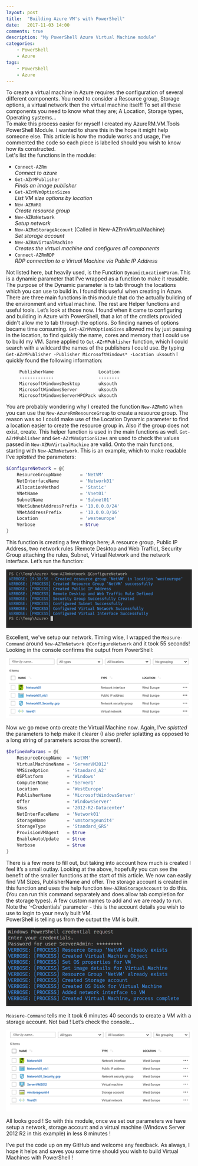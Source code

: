```yaml
---
layout: post
title:  "Building Azure VM's with PowerShell"
date:   2017-11-03 14:00
comments: true
description: "My PowerShell Azure Virtual Machine module"
categories: 
    - PowerShell
    - Azure
tags: 
    - PowerShell
    - Azure
---
```


To create a virtual machine in Azure requires the configuration of several different components. You need to consider a Resource group, 
Storage options, a virtual network then the virtual machine itself! To set all these components you need to know what they are;
A Location, Storage types, Operating systems...  
 To make this process easier for myself I created my AzureRM.VM.Tools PowerShell Module. I wanted to share this in the
hope it might help someone else. This article is how the module works and usage, I’ve commented the code so each piece
is labelled should you wish to know how its constructed.  
 Let's list the functions in the module:  

  - `Connect-AZRm`  
   *Connect to azure*
  - `Get-AZrMPublisher`  
   *Finds an image publisher*
  - `Get-AZrMVmOptionSizes`   
   *List VM size options by location*
  - `New-AZRmRG`   
   *Create resource group*
  - `New-AZRmNetwork`   
   *Setup network*
  - `New-AZRmStorageAccount` (Called in New-AZRmVirtualMachine)  
   *Set storage account*
  - `New-AZRmVirtualMachine`  
   *Creates the virtual machine and configures all components*
  - `Connect-AZRmRDP`  
   *RDP connection to a Virtual Machine via Public IP Address*

Not listed here, but heavily used, is the Function `DynamicLocationParam`. This is a dynamic parameter that I’ve wrapped as a 
function to make it reusable. The purpose of the Dynamic parameter is to tab through the locations which you can use to build
in. I found this useful when creating in Azure.  
 There are three main functions in this module that do the actually building of the environment and virtual machine. The rest
are Helper functions and useful tools. Let’s look at those now.
 I found when it came to configuring and building in Azure with PowerShell, that a lot of the cmdlets provided didn't allow me 
 to tab through the options. So finding names of options became time consuming. `Get-AZrMVmOptionSizes` allowed me by just passing 
 in the location, to find quickly the name, cores and memory that I could use to build my VM. Same applied to `Get-AZrMPublisher` 
 function, which I could search with a wildcard the names of the publishers I could use. 
 By typing ```Get-AZrMPublisher -Publisher MicrosoftWindows* -Location uksouth``` I quickly found the following information:  

```
     PublisherName                 Location
     -------------                 --------
     MicrosoftWindowsDesktop       uksouth
     MicrosoftWindowsServer        uksouth
     MicrosoftWindowsServerHPCPack uksouth
```

You are probably wondering why I created the function `New-AZRmRG` when you can use the `New-AzureRmResourceGroup` to create a
resource group. The reason was so I could make use of the Location Dynamic parameter to find a location easier to create the 
 resource group in. Also if the group does not exist, create. This helper function is used in the main functions as well.
`Get-AZrMPublisher` and `Get-AZrMVmOptionSizes` are used to check the values passed in `New-AZRmVirtualMachine` are valid.
 Onto the main functions, starting with `New-AZRmNetwork`. This is an example, which to make readable I’ve *splatted* the
parameters:  

```PowerShell
$ConfigureNetwork = @{
    ResourceGroupName       = 'NetVM' 
    NetInterfaceName        = 'Network01' 
    AllocationMethod        = 'Static' 
    VNetName                = 'Vnet01' 
    SubnetName              = 'Subnet01' 
    VNetSubnetAddressPrefix = '10.0.0.0/24' 
    VNetAddressPrefix       = '10.0.0.0/16' 
    Location                = 'westeurope' 
    Verbose                 = $true
}
```

This function is creating a few things here; A resource group, Public IP Address, two network rules (Remote Desktop and Web Traffic),
Security Group attaching the rules, Subnet, Virtual Network and the network interface. Let’s run the function:

![PSNetwork](/images/Posts/Azure_VMs/Network.PNG "PSNetwork")  
  
Excellent, we've setup our network. Timing wise, I wrapped the `Measure-Command` around `New-AZRmNetwork @ConfigureNetwork` and it 
took 55 seconds! Looking in the console confirms the output from PowerShell:

![NetworkConsole](/images/Posts/Azure_VMs/NetworkConsoleView.PNG "NetworkConsole")

Now we go move onto create the Virtual Machine now. Again, I’ve *splatted* the parameters to help make it clearer 
(I also prefer splatting as opposed to a long string of parameters across the screen!). 

```PowerShell
$DefineVmParams = @{
    ResourceGroupName  = 'NetVM'
    VirtualMachineName = 'ServerVM2012'
    VMSizeOption       = 'Standard_A2'
    OSPlatform         = 'Windows'
    ComputerName       = 'Server1'
    Location           = 'WestEurope'
    PublisherName      = 'MicrosoftWindowsServer'
    Offer              = 'WindowsServer'
    Skus               = '2012-R2-Datacenter'
    NetInterFaceName   = 'Network01'
    StorageName        = 'vmstorageunit4'
    StorageType        = 'Standard_GRS'
    ProvisionVMAgent   = $true
    EnableAutoUpdate   = $true
    Verbose            = $true
}
```

There is a few more to fill out, but taking into account how much is created I feel it’s a small outlay. 
Looking at the above, hopefully you can see the benefit of the smaller functions at the start of this 
article. We now can easily find VM Sizes, PublisherName and offer. The storage account is created in 
this function and uses the help function `New-AZRmStorageAccount` to do this. (You can run this command separately 
and does allow tab completion for the storage types). A few custom names to add and we are ready to run. 
Note the '-Credentials' parameter - this is the account details you wish to use to login to your newly built VM.  
 PowerShell is telling us from the output the VM is built.

![VMCreation](/images/Posts/Azure_VMs/VMcreation.PNG "VMCreation")

 `Measure-Command` tells me it took 6 minutes 40 seconds to create a VM with a storage account. Not bad ! Let’s check the console...

![VMConsole](/images/Posts/Azure_VMs/VMConsole.PNG "VMConsole")

All looks good ! So with this module, once we set our parameters we have setup a network, storage account and a virtual 
machine (Windows Server 2012 R2 in this example) in less 8 minutes ! 

I've put the code up on my GitHub and welcome any feedback. As always, I hope it helps and saves you some time should 
you wish to build Virtual Machines with PowerShell !
